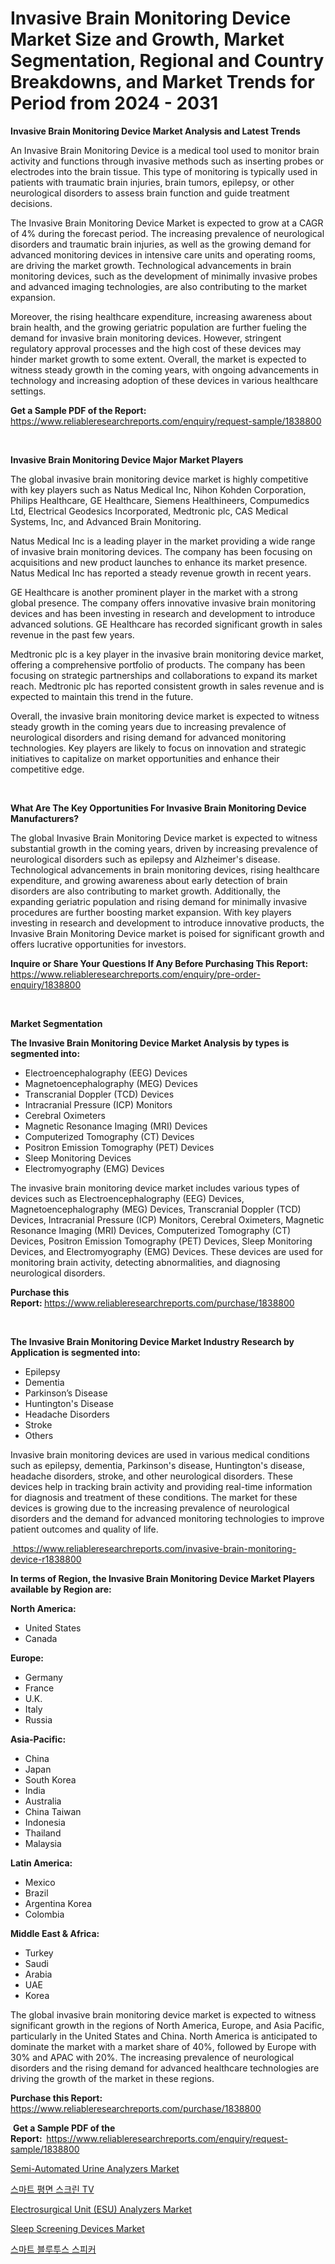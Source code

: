 <p><h1>Invasive Brain Monitoring Device Market Size and Growth, Market Segmentation, Regional and Country Breakdowns, and Market Trends for Period from 2024 -  2031</h1></p><p><strong>Invasive Brain Monitoring Device Market Analysis and Latest Trends</strong></p>
<p><p>An Invasive Brain Monitoring Device is a medical tool used to monitor brain activity and functions through invasive methods such as inserting probes or electrodes into the brain tissue. This type of monitoring is typically used in patients with traumatic brain injuries, brain tumors, epilepsy, or other neurological disorders to assess brain function and guide treatment decisions.</p><p>The Invasive Brain Monitoring Device Market is expected to grow at a CAGR of 4% during the forecast period. The increasing prevalence of neurological disorders and traumatic brain injuries, as well as the growing demand for advanced monitoring devices in intensive care units and operating rooms, are driving the market growth. Technological advancements in brain monitoring devices, such as the development of minimally invasive probes and advanced imaging technologies, are also contributing to the market expansion.</p><p>Moreover, the rising healthcare expenditure, increasing awareness about brain health, and the growing geriatric population are further fueling the demand for invasive brain monitoring devices. However, stringent regulatory approval processes and the high cost of these devices may hinder market growth to some extent. Overall, the market is expected to witness steady growth in the coming years, with ongoing advancements in technology and increasing adoption of these devices in various healthcare settings.</p></p>
<p><strong>Get a Sample PDF of the Report:&nbsp;</strong> <a href="https://www.reliableresearchreports.com/enquiry/request-sample/1838800">https://www.reliableresearchreports.com/enquiry/request-sample/1838800</a></p>
<p>&nbsp;</p>
<p><strong>Invasive Brain Monitoring Device Major Market Players</strong></p>
<p><p>The global invasive brain monitoring device market is highly competitive with key players such as Natus Medical Inc, Nihon Kohden Corporation, Philips Healthcare, GE Healthcare, Siemens Healthineers, Compumedics Ltd, Electrical Geodesics Incorporated, Medtronic plc, CAS Medical Systems, Inc, and Advanced Brain Monitoring.</p><p>Natus Medical Inc is a leading player in the market providing a wide range of invasive brain monitoring devices. The company has been focusing on acquisitions and new product launches to enhance its market presence. Natus Medical Inc has reported a steady revenue growth in recent years.</p><p>GE Healthcare is another prominent player in the market with a strong global presence. The company offers innovative invasive brain monitoring devices and has been investing in research and development to introduce advanced solutions. GE Healthcare has recorded significant growth in sales revenue in the past few years.</p><p>Medtronic plc is a key player in the invasive brain monitoring device market, offering a comprehensive portfolio of products. The company has been focusing on strategic partnerships and collaborations to expand its market reach. Medtronic plc has reported consistent growth in sales revenue and is expected to maintain this trend in the future.</p><p>Overall, the invasive brain monitoring device market is expected to witness steady growth in the coming years due to increasing prevalence of neurological disorders and rising demand for advanced monitoring technologies. Key players are likely to focus on innovation and strategic initiatives to capitalize on market opportunities and enhance their competitive edge.</p></p>
<p>&nbsp;</p>
<p><strong>What Are The Key Opportunities For Invasive Brain Monitoring Device Manufacturers?</strong></p>
<p><p>The global Invasive Brain Monitoring Device market is expected to witness substantial growth in the coming years, driven by increasing prevalence of neurological disorders such as epilepsy and Alzheimer's disease. Technological advancements in brain monitoring devices, rising healthcare expenditure, and growing awareness about early detection of brain disorders are also contributing to market growth. Additionally, the expanding geriatric population and rising demand for minimally invasive procedures are further boosting market expansion. With key players investing in research and development to introduce innovative products, the Invasive Brain Monitoring Device market is poised for significant growth and offers lucrative opportunities for investors.</p></p>
<p><strong>Inquire or Share Your Questions If Any Before Purchasing This Report:</strong> <a href="https://www.reliableresearchreports.com/enquiry/pre-order-enquiry/1838800">https://www.reliableresearchreports.com/enquiry/pre-order-enquiry/1838800</a></p>
<p>&nbsp;</p>
<p><strong>Market Segmentation</strong></p>
<p><strong>The Invasive Brain Monitoring Device Market Analysis by types is segmented into:</strong></p>
<p><ul><li>Electroencephalography (EEG) Devices</li><li>Magnetoencephalography (MEG) Devices</li><li>Transcranial Doppler (TCD) Devices</li><li>Intracranial Pressure (ICP) Monitors</li><li>Cerebral Oximeters</li><li>Magnetic Resonance Imaging (MRI) Devices</li><li>Computerized Tomography (CT) Devices</li><li>Positron Emission Tomography (PET) Devices</li><li>Sleep Monitoring Devices</li><li>Electromyography (EMG) Devices</li></ul></p>
<p><p>The invasive brain monitoring device market includes various types of devices such as Electroencephalography (EEG) Devices, Magnetoencephalography (MEG) Devices, Transcranial Doppler (TCD) Devices, Intracranial Pressure (ICP) Monitors, Cerebral Oximeters, Magnetic Resonance Imaging (MRI) Devices, Computerized Tomography (CT) Devices, Positron Emission Tomography (PET) Devices, Sleep Monitoring Devices, and Electromyography (EMG) Devices. These devices are used for monitoring brain activity, detecting abnormalities, and diagnosing neurological disorders.</p></p>
<p><strong>Purchase this Report:&nbsp;</strong><a href="https://www.reliableresearchreports.com/purchase/1838800">https://www.reliableresearchreports.com/purchase/1838800</a></p>
<p>&nbsp;</p>
<p><strong>The Invasive Brain Monitoring Device Market Industry Research by Application is segmented into:</strong></p>
<p><ul><li>Epilepsy</li><li>Dementia</li><li>Parkinson’s Disease</li><li>Huntington's Disease</li><li>Headache Disorders</li><li>Stroke</li><li>Others</li></ul></p>
<p><p>Invasive brain monitoring devices are used in various medical conditions such as epilepsy, dementia, Parkinson's disease, Huntington's disease, headache disorders, stroke, and other neurological disorders. These devices help in tracking brain activity and providing real-time information for diagnosis and treatment of these conditions. The market for these devices is growing due to the increasing prevalence of neurological disorders and the demand for advanced monitoring technologies to improve patient outcomes and quality of life.</p></p>
<p><a href="https://www.reliableresearchreports.com/invasive-brain-monitoring-device-r1838800">&nbsp;https://www.reliableresearchreports.com/invasive-brain-monitoring-device-r1838800</a></p>
<p><strong>In terms of Region, the Invasive Brain Monitoring Device Market Players available by Region are:</strong></p>
<p>
    <p> <strong> North America: </strong>
        <ul>
            <li>United States</li>
            <li>Canada</li>
        </ul>
        </p> 
    <p> <strong> Europe: </strong>
        <ul>
            <li>Germany</li>
            <li>France</li>
            <li>U.K.</li>
            <li>Italy</li>
            <li>Russia</li>
        </ul>
        </p> 
    <p> <strong> Asia-Pacific: </strong>
        <ul>
            <li>China</li>
            <li>Japan</li>
            <li>South Korea</li>
            <li>India</li>
            <li>Australia</li>
            <li>China Taiwan</li>
            <li>Indonesia</li>
            <li>Thailand</li>
            <li>Malaysia</li>
        </ul>
        </p> 
    <p> <strong> Latin America: </strong>
        <ul>
            <li>Mexico</li>
            <li>Brazil</li>
            <li>Argentina Korea</li>
            <li>Colombia</li>
        </ul>
        </p> 
    <p> <strong> Middle East & Africa: </strong>
        <ul>
            <li>Turkey</li>
            <li>Saudi</li>
            <li>Arabia</li>
            <li>UAE</li>
            <li>Korea</li>
        </ul>
    </p>
    </p>
<p><p>The global invasive brain monitoring device market is expected to witness significant growth in the regions of North America, Europe, and Asia Pacific, particularly in the United States and China. North America is anticipated to dominate the market with a market share of 40%, followed by Europe with 30% and APAC with 20%. The increasing prevalence of neurological disorders and the rising demand for advanced healthcare technologies are driving the growth of the market in these regions.</p></p>
<p><strong>Purchase this Report: </strong><a href="https://www.reliableresearchreports.com/purchase/1838800">https://www.reliableresearchreports.com/purchase/1838800</a></p>
<p>&nbsp;<strong>Get a Sample PDF of the Report:&nbsp;&nbsp;</strong><a href="https://www.reliableresearchreports.com/enquiry/request-sample/1838800">https://www.reliableresearchreports.com/enquiry/request-sample/1838800</a></p>
<p><strong></strong></p>
<p><p><a href="https://github.com/khlifeservices/Market-Research-Report-List-1/blob/main/semi-automated-urine-analyzers-market.md">Semi-Automated Urine Analyzers Market</a></p><p><a href="https://github.com/kimvicki3212024/Market-Research-Report-List-2/blob/main/369345376795.md">스마트 평면 스크린 TV</a></p><p><a href="https://github.com/lukmanduiky01/Market-Research-Report-List-1/blob/main/electrosurgical-unit-esu-analyzers-market.md">Electrosurgical Unit (ESU) Analyzers Market</a></p><p><a href="https://github.com/theanastasiyah/Market-Research-Report-List-1/blob/main/sleep-screening-devices-market.md">Sleep Screening Devices Market</a></p><p><a href="https://github.com/marufmohassin05/Market-Research-Report-List-2/blob/main/931085976796.md">스마트 블루투스 스피커</a></p></p>